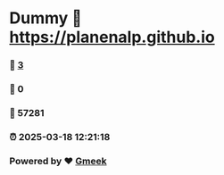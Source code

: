 # Dummy :link: https://planenalp.github.io 
### :page_facing_up: [3](https://planenalp.github.io/tag.html) 
### :speech_balloon: 0 
### :hibiscus: 57281 
### :alarm_clock: 2025-03-18 12:21:18 
### Powered by :heart: [Gmeek](https://github.com/Meekdai/Gmeek)
